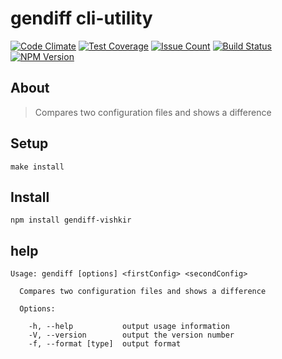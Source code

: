 # gendiff cli-utility
[![Code Climate](https://codeclimate.com/github/vishenkov/project-lvl2-s99/badges/gpa.svg)](https://codeclimate.com/github/vishenkov/project-lvl2-s99)
[![Test Coverage](https://codeclimate.com/github/vishenkov/project-lvl2-s99/badges/coverage.svg)](https://codeclimate.com/github/vishenkov/project-lvl2-s99/coverage)
[![Issue Count](https://codeclimate.com/github/vishenkov/project-lvl2-s99/badges/issue_count.svg)](https://codeclimate.com/github/vishenkov/project-lvl2-s99)
[![Build Status](https://travis-ci.org/vishenkov/project-lvl2-s99.svg?branch=master)](https://travis-ci.org/vishenkov/project-lvl2-s99)
[![NPM Version](http://img.shields.io/npm/v/gendiff-vishkir.svg?style=flat)](https://www.npmjs.org/package/gendiff-vishkir)

## About
> Compares two configuration files and shows a difference

## Setup
```
make install
```

## Install
```
npm install gendiff-vishkir
```
## help
```
Usage: gendiff [options] <firstConfig> <secondConfig>

  Compares two configuration files and shows a difference

  Options:

    -h, --help           output usage information
    -V, --version        output the version number
    -f, --format [type]  output format
```
